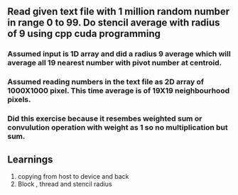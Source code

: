 ## Read given text file with 1 million random number in range 0 to 99. Do stencil average with radius of 9 using cpp cuda programming

### Assumed input is 1D array and did a radius 9 average which will average all 19 nearest number with pivot number at centroid.

### Assumed reading numbers in the text file as 2D array of 1000X1000 pixel. This time average is of 19X19 neighbourhood pixels. 

### Did this exercise because it resembes weighted sum or convulution operation with weight as 1 so no multiplication but sum. 

## Learnings

1. copying from host to device and back
2. Block , thread and stencil radius
